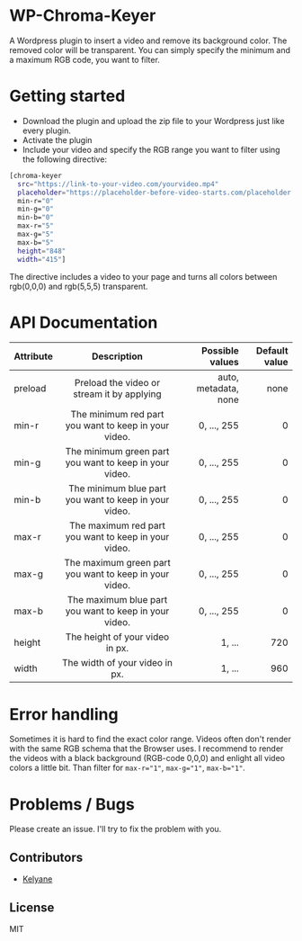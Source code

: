 # WP-Chroma-Keyer
A Wordpress plugin to insert a video and remove its background color. The removed color will be transparent. You can simply specify the minimum and a maximum RGB code, you want to filter.

# Getting started
- Download the plugin and upload the zip file to your Wordpress just like every plugin.
- Activate the plugin
- Include your video and specify the RGB range you want to filter using the following directive:

```bash
[chroma-keyer 
  src="https://link-to-your-video.com/yourvideo.mp4" 
  placeholder="https://placeholder-before-video-starts.com/placeholder.png" 
  min-r="0" 
  min-g="0" 
  min-b="0" 
  max-r="5" 
  max-g="5" 
  max-b="5" 
  height="848" 
  width="415"]
```
The directive includes a video to your page and turns all colors between rgb(0,0,0) and rgb(5,5,5) transparent.

# API Documentation

| Attribute        | Description           | Possible values  | Default value  |
| ------------- |:-------------:| -----:|-----:|
| preload     | 	Preload the video or stream it by applying | auto, metadata, none | none |
| min-r     | The minimum red part you want to keep in your video.| 0, ..., 255 | 0 |
| min-g     | The minimum green part you want to keep in your video.| 0, ..., 255 |  0 |
| min-b    | The minimum blue part you want to keep in your video.| 0, ..., 255 | 0  |
| max-r     | The maximum red part you want to keep in your video.| 0, ..., 255 | 0  |
| max-g     | The maximum green part you want to keep in your video.| 0, ..., 255 | 0 |
| max-b     | The maximum blue part you want to keep in your video.| 0, ..., 255 | 0 |
| height     | The height of your video in px.| 1, ... | 720 |
| width     | The width of your video in px.| 1, ... | 960 |

# Error handling
Sometimes it is hard to find the exact color range. Videos often don't render with the same RGB schema that the Browser uses. 
I recommend to render the videos with a black background (RGB-code 0,0,0) and enlight all video colors a little bit. Than filter for `max-r="1"`, `max-g="1"`, `max-b="1"`.  


# Problems / Bugs
Please create an issue. I'll try to fix the problem with you.

## Contributors

- <a href="https://github.com/kelyane">Kelyane</a>

## License
MIT
